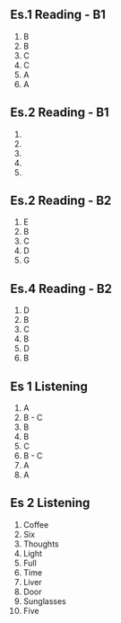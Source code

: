 ## Es.1 Reading - B1

1. B
2. B
3. C
4. C
5. A 
6. A

## Es.2 Reading - B1
1.  
2.  
3.  
4.  
5.  

## Es.2 Reading - B2
1. E
2. B
3. C
4. D
5. G

## Es.4 Reading - B2	

1. D
2. B
3. C 
4. B 
5. D
6. B


## Es 1 Listening
1. A
2. B - C
3. B 
4. B
5. C
6. B - C
7. A 
8. A 

## Es 2 Listening
1. Coffee
2. Six
3. Thoughts 
4. Light
6. Full
7. Time
8. Liver
9. Door 
10. Sunglasses 
11. Five 
<!--stackedit_data:
eyJoaXN0b3J5IjpbMjExNDgyODc1NywyMjI5NTYxNTgsLTEyND
IzMTU4OTMsLTExNjg3ODc0NTQsLTg2OTI0MDY0NiwtNDU5Mzg4
MzM0LC03OTUxNTA0NTYsNTUzNDYzNDgyLC0xMTYxMTExMzg2LC
02MDA5MzkxMzEsLTk4ODE5ODI0Myw3OTM3OTI2MDRdfQ==
-->